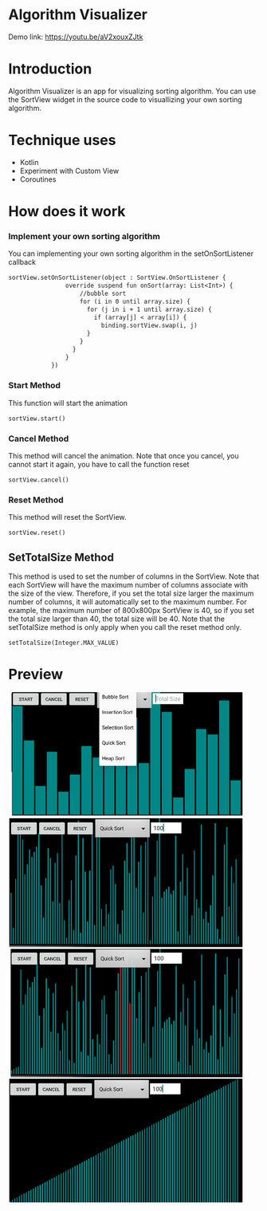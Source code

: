 # Algorithm Visualizer
Demo link: https://youtu.be/aV2xouxZJtk
# Introduction
Algorithm Visualizer is an app for visualizing sorting algorithm. 
You can use the SortView widget in the source code to visuallizing your own sorting algorithm.
# Technique uses
* Kotlin
* Experiment with Custom View
* Coroutines
# How does it work

### Implement your own sorting algorithm

You can implementing your own sorting algorithm in the setOnSortListener callback
```
sortView.setOnSortListener(object : SortView.OnSortListener {
                override suspend fun onSort(array: List<Int>) {
                    //bubble sort
                    for (i in 0 until array.size) {
                      for (j in i + 1 until array.size) {
                        if (array[j] < array[i]) {
                          binding.sortView.swap(i, j)
                      }
                    }
                  }
                }
            })
``` 
### Start Method

This function will start the animation
```
sortView.start()
```
### Cancel Method

This method will cancel the animation. Note that once you cancel, you cannot start it again, you have to call the function reset
```
sortView.cancel()
```
### Reset Method

This method will reset the SortView.
```
sortView.reset()
```
## SetTotalSize Method

This method is used to set the number of columns in the SortView. Note that each SortView will have the maximum number of columns associate with the size of the view.
Therefore, if you set the total size larger the maximum number of columns, it will automatically set to the maximum number.
For example, the maximum number of 800x800px SortView is 40, so if you set the total size larger than 40, the total size will be 40.
Note that the setTotalSize method is only apply when you call the reset method only.
```
setTotalSize(Integer.MAX_VALUE)
```
# Preview
![](Preview/demo1.png)
